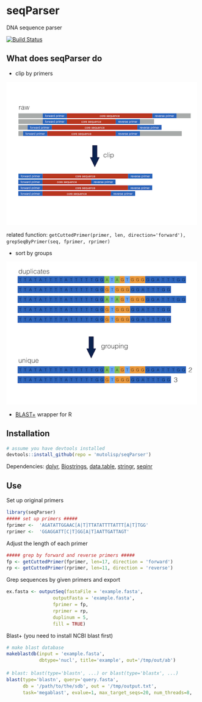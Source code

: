# seqParser
DNA sequence parser

[![Build Status](https://travis-ci.org/mutolisp/seqParser.svg?branch=master)](https://travis-ci.org/mutolisp/seqParser)

## What does seqParser do

* clip by primers

![seqParser](https://github.com/mutolisp/seqParser/raw/master/docs/seqParser1.png)

related function: ```getCuttedPrimer(primer, len, direction='forward'), grepSeqByPrimer(seq, fprimer, rprimer)```

* sort by groups

![seqParser](https://github.com/mutolisp/seqParser/raw/master/docs/seqParser2.png)

* [BLAST+](http://blast.ncbi.nlm.nih.gov) wrapper for R

## Installation

```R
# assume you have devtools installed
devtools::install_github(repo = 'mutolisp/seqParser')
```

Dependencies: [dplyr](https://cran.r-project.org/package=dplyr), [Biostrings](https://bioconductor.org/packages/release/bioc/html/Biostrings.html),
[data.table](https://cran.r-project.org/package=data.table), 
[stringr](https://cran.r-project.org/package=stringr), 
[seqinr](https://cran.r-project.org/package=seqinr)

## Use

Set up original primers
```R
library(seqParser)
##### set up primers #####
fprimer <-  'AGATATTGGAAC[A|T]TTATATTTTATTT[A|T]TGG'
rprimer <-  'GGAGGATT[C|T]GG[A|T]AATTGATTAGT'
```

Adjust the length of each primer
```R
##### grep by forward and reverse primers #####
fp <- getCuttedPrimer(fprimer, len=17, direction = 'forward')
rp <- getCuttedPrimer(rprimer, len=11, direction = 'reverse')
```

Grep sequences by given primers and export
```R
ex.fasta <- outputSeq(fastaFile = 'example.fasta', 
                 outputFasta = 'example.fasta', 
                 fprimer = fp, 
                 rprimer = rp, 
                 duplinum = 5, 
                 fill = TRUE)
```

Blast+ (you need to install NCBI blast first)
```R
# make blast database
makeblastdb(input = 'example.fasta',
            dbtype='nucl', title='example', out='/tmp/out/ab')

# blast: blast(type='blastn', ...) or blast(type='blastx', ...)
blast(type='blastn', query='query.fasta',
      db = '/path/to/the/sdb', out = '/tmp/output.txt',
      task='megablast', evalue=1, max_target_seqs=20, num_threads=8,

```



